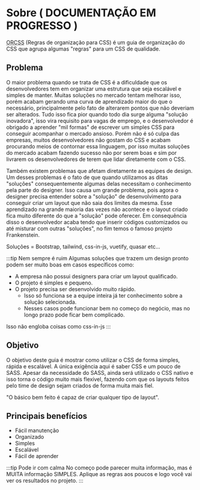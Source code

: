 # Sobre ( DOCUMENTAÇÃO EM PROGRESSO )
<abbr title="Regras de organização para CSS">ORCSS</abbr> (Regras de organização para CSS) é um guia de organização do CSS que agrupa algumas "regras" para um CSS de qualidade.

## Problema
O maior problema quando se trata de CSS é a dificuldade que os desenvolvedores tem em organizar uma estrutura que seja escalável e simples de manter. Muitas soluções no mercado tentam melhorar isso, porém acabam gerando uma curva de aprendizado maior do que o necessário, principalmente pelo fato de alterarem pontos que não deveriam ser alterados. Tudo isso fica pior quando todo dia surge alguma "solução inovadora", isso vira requisito para vagas de emprego, e o desenvolvedor é obrigado a aprender "mil formas" de escrever um simples CSS para conseguir acompanhar o mercado ansioso. Porém não é só culpa das empresas, muitos desenvolvedores não gostam do CSS e acabam procurando meios de contornar essa linguagem, por isso muitas soluções do mercado acabam fazendo sucesso não por serem boas e sim por livrarem os desenvolvedores de terem que lidar diretamente com o CSS.

Também existem problemas que afetam diretamente as equipes de design. Um desses problemas é o fato de que quando utilizamos as ditas "soluções" consequentemente algumas delas necessitam o conhecimento pela parte do designer. Isso causa um grande problema, pois agora o designer precisa entender sobre a "solução" de desenvolvimento para conseguir criar um layout que não saia dos limites da mesma. Esse aprendizado na grande maioria das vezes não acontece e o layout criado fica muito diferente do que a "solução" pode oferecer. Em consequência disso o desenvolvedor acaba tendo que inserir códigos customizados ou até misturar com outras "soluções", no fim temos o famoso projeto Frankenstein.

Soluções = Bootstrap, tailwind, css-in-js, vuetify, quasar etc...

:::tip Nem sempre é ruim
Algumas soluções que trazem um design pronto podem ser muito boas em casos específicos como:
* A empresa não possui designers para criar um layout qualificado.
* O projeto é simples e pequeno.
* O projeto precisa ser desenvolvido muito rápido.
  * Isso só funciona se a equipe inteira já ter conhecimento sobre a solução selecionada.
  * Nesses casos pode funcionar bem no começo do negócio, mas no longo prazo pode ficar bem complicado.

Isso não engloba coisas como css-in-js
:::

## Objetivo
O objetivo deste guia é mostrar como utilizar o CSS de forma simples, rápida e escalável. A única exigência aqui é saber CSS e um pouco de SASS. Apesar da necessidade do SASS, ainda será utilizado o CSS nativo e isso torna o código muito mais flexível, fazendo com que os layouts feitos pelo time de design sejam criados de forma muita mais fiel. 

"O básico bem feito é capaz de criar qualquer tipo de layout". 

## Principais benefícios
- Fácil manutenção
- Organizado
- Simples
- Escalável
- Fácil de aprender

:::tip Pode ir com calma
No começo pode parecer muita informação, mas é MUITA informação SIMPLES. Aplique as regras aos poucos e logo você vai ver os resultados no projeto.
:::
